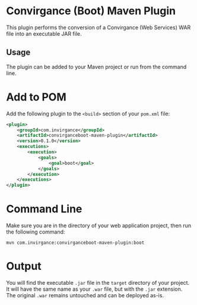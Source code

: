 # Convirgance (Boot) Maven Plugin

This plugin performs the conversion of a Convirgance (Web Services) WAR file into an executable JAR file. 

## Usage

The plugin can be added to your Maven project or run from the command line.

# Add to POM

Add the following plugin to the `<build>` section of your `pom.xml` file:

```xml
<plugin>
    <groupId>com.invirgance</groupId>
    <artifactId>convirganceboot-maven-plugin</artifactId>
    <version>0.1.0</version>
    <executions>
        <execution>
            <goals>
                <goal>boot</goal>
            </goals>
        </execution>
    </executions>
</plugin>
```

# Command Line

Make sure you are in the directory of your web application project, then run the following command:

```
mvn com.invirgance:convirganceboot-maven-plugin:boot
```

# Output

You will find the executable `.jar` file in the `target` directory of your project. It will have the same name as your `.war` file, but with the `.jar` extension. The original `.war` remains untouched and can be deployed as-is. 

